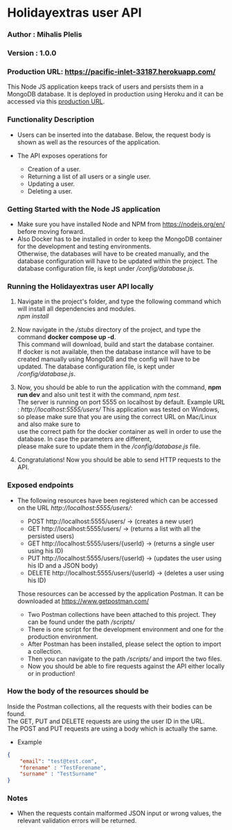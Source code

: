

# Holidayextras user API
### Author : Mihalis Plelis
### Version : 1.0.0
### Production URL: https://pacific-inlet-33187.herokuapp.com/

This Node JS application keeps track of users and persists them in a MongoDB database.
It is deployed in production using Heroku and it can be accessed via this <a href="https://pacific-inlet-33187.herokuapp.com/">production URL</a>.

### Functionality Description

* Users can be inserted into the database. Below, the request body is shown as well as the resources of the application.  
		
* The API exposes operations for  
	- Creation of a user.  
	- Returning a list of all users or a single user.  
	- Updating a user.  
	- Deleting a user.  

### Getting Started with the Node JS application
* Make sure you have installed Node and NPM from https://nodejs.org/en/ before moving forward.  
* Also Docker has to be installed in order to keep the MongoDB container for the development and testing environments.  
  Otherwise, the databases will have to be created manually, and the database configuration will have to be updated within the project.
  The database configuration file, is kept under */config/database.js*.  

### Running the Holidayextras user API locally

1. Navigate in the project's folder, and type the following command which will install all dependencies and modules.  
    *npm install*  

2. Now navigate in the */stubs* directory of the project, and type the command **docker compose up -d**.  
   This command will download, build and start the database container.   
   If docker is not available, then the database instance will have to be created manually using MongoDB and the config will have to be updated.
   The database configuration file, is kept under */config/database.js*.  

3. Now, you should be able to run the application with the command, **npm run dev** and also unit test it with the command, *npm test*.  
   The server is running on port 5555 on localhost by default. Example URL : *http://localhost:5555/users/*
   This application was tested on Windows, so please make sure that you are using the correct URL on Mac/Linux and also make sure to  
   use the correct path for the docker container as well in order to use the database. In case the parameters are different,  
   please make sure to update them in the */config/database.js* file.

4. Congratulations! Now you should be able to send HTTP requests to the API.

### Exposed endpoints

*	The following resources have been registered which can be accessed on the URL *http://localhost:5555/users/*:

	- POST    http://localhost:5555/users/ -> (creates a new user)  
	- GET     http://localhost:5555/users/ -> (returns a list with all the persisted users)  
	- GET     http://localhost:5555/users/{userId} -> (returns a single user using his ID)  
	- PUT     http://localhost:5555/users/{userId} -> (updates the user using his ID and a JSON body)  
	- DELETE  http://localhost:5555/users/{userId} -> (deletes a user using his ID)  
    
    Those resources can be accessed by the application Postman. It can be downloaded at https://www.getpostman.com/  
    - Two Postman collections have been attached to this project. They can be found under the path */scripts/*  
    - There is one script for the development environment and one for the production environment.  
    - After Postman has been installed, please select the option to import a collection.  
    - Then you can navigate to the path */scripts/* and import the two files.  
    - Now you should be able to fire requests against the API either locally or in production!  

### How the body of the resources should be

Inside the Postman collections, all the requests with their bodies can be found.  
The GET, PUT and DELETE requests are using the user ID in the URL.  
The POST and PUT requests are using a body which is actually the same.  

* Example  
```json
{
	"email": "test@test.com",
	"forename" : "TestForename",
	"surname" : "TestSurname"
}
```

### Notes

- 	When the requests contain malformed JSON input or wrong values, the relevant validation errors will be returned.  
